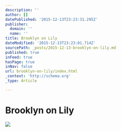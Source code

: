 ```yaml
---
description: ''
author: []
datePublished: '2015-12-13T23:23:31.295Z'
publisher:
  domain: ''
  name: ''
title: Brooklyn on Lily
dateModified: '2015-12-13T23:23:01.714Z'
sourcePath: _posts/2015-12-13-brooklyn-on-lily.md
published: true
inFeed: true
hasPage: true
inNav: false
url: brooklyn-on-lily/index.html
_context: 'http://schema.org'
_type: Article

---
```

# Brooklyn on Lily
![](https://the-grid-user-content.s3-us-west-2.amazonaws.com/b150b67f-33ea-4f06-b70d-45043f17fd87.png)